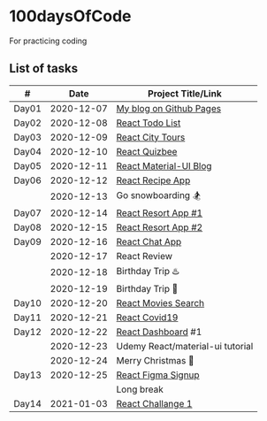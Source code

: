 # 100daysOfCode
For practicing coding

## List of tasks
| # | Date | Project Title/Link |
| - | ---- | ------------------- |
| Day01 | 2020-12-07 | [My blog on Github Pages](https://github.com/yujuc/100DaysOfCode/wiki/My-blog-on-Github-Pages) |
| Day02 | 2020-12-08 | [React Todo List](https://github.com/yujuc/100DaysOfCode/tree/main/react-todo-list) |
| Day03 | 2020-12-09 | [React City Tours](https://github.com/yujuc/100DaysOfCode/tree/main/react-city-tours) |
| Day04 | 2020-12-10 | [React Quizbee](https://github.com/yujuc/100DaysOfCode/tree/main/react-quizbee) |
| Day05 | 2020-12-11 | [React Material-UI Blog](https://github.com/yujuc/100DaysOfCode/tree/main/react-material-ui-blog) |
| Day06 | 2020-12-12 | [React Recipe App](https://github.com/yujuc/100DaysOfCode/tree/main/react-recipe-app) |
|       | 2020-12-13 | Go snowboarding 🏂 |
| Day07 | 2020-12-14 | [React Resort App #1](https://github.com/yujuc/100DaysOfCode/tree/main/react-resort) |
| Day08 | 2020-12-15 | [React Resort App #2](https://github.com/yujuc/100DaysOfCode/tree/main/react-resort) |
| Day09 | 2020-12-16 | [React Chat App](https://github.com/yujuc/100DaysOfCode/tree/main/react-chats) |
|       | 2020-12-17 | React Review |
|       | 2020-12-18 | Birthday Trip ♨️ |
|       | 2020-12-19 | Birthday Trip 🎂|
| Day10 | 2020-12-20 | [React Movies Search](https://github.com/yujuc/100DaysOfCode/tree/main/react-movies-search)|
| Day11 | 2020-12-21 | [React Covid19](https://github.com/yujuc/100DaysOfCode/tree/main/react-covid19)|
| Day12 | 2020-12-22 | [React Dashboard](https://github.com/yujuc/100DaysOfCode/tree/main/react-dashboard) #1 |
|  | 2020-12-23 | Udemy React/material-ui tutorial |
|  | 2020-12-24 | Merry Christmas 🎄 |
| Day13 | 2020-12-25 | [React Figma Signup](https://github.com/yujuc/100DaysOfCode/tree/main/react-figma-signup) |
|  |  | Long break |
| Day14 | 2021-01-03 | [React Challange 1](https://github.com/yujuc/100DaysOfCode/tree/main/react-challenge/challenge-1-display-data-starter) |
